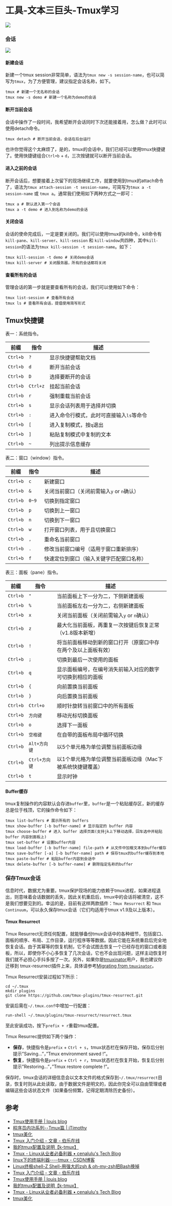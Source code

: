 # 工具-文本三巨头-Tmux学习

![](https://pic-mike.oss-cn-hongkong.aliyuncs.com/Blog/20190713023841.png)

### 会话

![](https://pic-mike.oss-cn-hongkong.aliyuncs.com/Blog/20190713023810.png)

#### 新建会话

新建一个tmux session非常简单，语法为`tmux new -s session-name`，也可以简写为`tmux`，为了方便管理，建议指定会话名称，如下。

```linux
tmux # 新建一个无名称的会话
tmux new -s demo # 新建一个名称为demo的会话
```

#### 断开当前会话

会话中操作了一段时间，我希望断开会话同时下次还能接着用，怎么做？此时可以使用detach命令。

```linux
tmux detach # 断开当前会话，会话在后台运行
```

也许你觉得这个太麻烦了，是的，tmux的会话中，我们已经可以使用tmux快捷键了。使用快捷键组合`Ctrl+b` + `d`，三次按键就可以断开当前会话。

#### 进入之前的会话

断开会话后，想要接着上次留下的现场继续工作，就要使用到tmux的attach命令了，语法为`tmux attach-session -t session-name`，可简写为`tmux a -t session-name` 或 `tmux a`。通常我们使用如下两种方式之一即可：

```linux
tmux a # 默认进入第一个会话
tmux a -t demo # 进入到名称为demo的会话
```

#### 关闭会话

会话的使命完成后，一定是要关闭的。我们可以使用tmux的kill命令，kill命令有`kill-pane`、`kill-server`、`kill-session` 和 `kill-window`共四种，其中`kill-session`的语法为`tmux kill-session -t session-name`。如下：

```linux
tmux kill-session -t demo # 关闭demo会话
tmux kill-server # 关闭服务器，所有的会话都将关闭
```

#### 查看所有的会话

管理会话的第一步就是要查看所有的会话，我们可以使用如下命令：

```linux
tmux list-session # 查看所有会话
tmux ls # 查看所有会话，提倡使用简写形式
```

## Tmux快捷键

表一：系统指令。

| 前缀 | 指令 | 描述 |
| --- | --- | --- |
| `Ctrl+b` | `?` | 显示快捷键帮助文档 |
| `Ctrl+b` | `d` | 断开当前会话 |
| `Ctrl+b` | `D` | 选择要断开的会话 |
| `Ctrl+b` | `Ctrl+z` | 挂起当前会话 |
| `Ctrl+b` | `r` | 强制重载当前会话 |
| `Ctrl+b` | `s` | 显示会话列表用于选择并切换 |
| `Ctrl+b` | `:` | 进入命令行模式，此时可直接输入`ls`等命令 |
| `Ctrl+b` | `[` | 进入复制模式，按`q`退出 |
| `Ctrl+b` | `]` | 粘贴复制模式中复制的文本 |
| `Ctrl+b` | `~` | 列出提示信息缓存 |

表二：窗口（window）指令。

| 前缀 | 指令 | 描述 |
| --- | --- | --- |
| `Ctrl+b` | `c` | 新建窗口 |
| `Ctrl+b` | `&` | 关闭当前窗口（关闭前需输入`y` or `n`确认） |
| `Ctrl+b` | `0~9` | 切换到指定窗口 |
| `Ctrl+b` | `p` | 切换到上一窗口 |
| `Ctrl+b` | `n` | 切换到下一窗口 |
| `Ctrl+b` | `w` | 打开窗口列表，用于且切换窗口 |
| `Ctrl+b` | `,` | 重命名当前窗口 |
| `Ctrl+b` | `.` | 修改当前窗口编号（适用于窗口重新排序） |
| `Ctrl+b` | `f` | 快速定位到窗口（输入关键字匹配窗口名称） |

表三：面板（pane）指令。

| 前缀 | 指令 | 描述 |
| --- | --- | --- |
| `Ctrl+b` | `"` | 当前面板上下一分为二，下侧新建面板 |
| `Ctrl+b` | `%` | 当前面板左右一分为二，右侧新建面板 |
| `Ctrl+b` | `x` | 关闭当前面板（关闭前需输入`y` or `n`确认） |
| `Ctrl+b` | `z` | 最大化当前面板，再重复一次按键后恢复正常（v1.8版本新增） |
| `Ctrl+b` | `!` | 将当前面板移动到新的窗口打开（原窗口中存在两个及以上面板有效） |
| `Ctrl+b` | `;` | 切换到最后一次使用的面板 |
| `Ctrl+b` | `q` | 显示面板编号，在编号消失前输入对应的数字可切换到相应的面板 |
| `Ctrl+b` | `{` | 向前置换当前面板 |
| `Ctrl+b` | `}` | 向后置换当前面板 |
| `Ctrl+b` | `Ctrl+o` | 顺时针旋转当前窗口中的所有面板 |
| `Ctrl+b` | `方向键` | 移动光标切换面板 |
| `Ctrl+b` | `o` | 选择下一面板 |
| `Ctrl+b` | `空格键` | 在自带的面板布局中循环切换 |
| `Ctrl+b` | `Alt+方向键` | 以5个单元格为单位调整当前面板边缘 |
| `Ctrl+b` | `Ctrl+方向键` | 以1个单元格为单位调整当前面板边缘（Mac下被系统快捷键覆盖） |
| `Ctrl+b` | `t` | 显示时钟 |


#### **Buffer缓存**

tmux复制操作的内容默认会存进`buffer`里，`buffer`是一个粘贴缓存区，新的缓存总是位于栈顶，它的操作命令如下：

```linux
tmux list-buffers # 展示所有的 buffers
tmux show-buffer [-b buffer-name] # 显示指定的 buffer 内容
tmux choose-buffer # 进入 buffer 选择页面(支持jk上下移动选择，回车选中并粘贴 buffer 内容到面板上)
tmux set-buffer # 设置buffer内容
tmux load-buffer [-b buffer-name] file-path # 从文件中加载文本到buffer缓存
tmux save-buffer [-a] [-b buffer-name] path # 保存tmux的buffer缓存到本地
tmux paste-buffer # 粘贴buffer内容到会话中
tmux delete-buffer [-b buffer-name] # 删除指定名称的buffer
```

### 保存Tmux会话

信息时代，数据尤为重要。tmux保护现场的能力依赖于tmux进程，如果进程退出，则意味着会话数据的丢失，因此关机重启后，tmux中的会话将被清空，这不是我们想要见到的。幸运的是，目前有这样两款插件：`Tmux Resurrect` 和 `Tmux Continuum`，可以永久保存tmux会话（它们均适用于tmux v1.9及以上版本）。

#### Tmux Resurrect

Tmux Resurrect无须任何配置，就能够备份tmux会话中的各种细节，包括窗口、面板的顺序、布局、工作目录，运行程序等等数据。因此它能在系统重启后完全地恢复会话。由于其幂等的恢复机制，它不会试图去恢复一个已经存在的窗口或者面板，所以，即使你不小心多恢复了几次会话，它也不会出现问题，这样主动恢复时我们就不必担心手抖多按了一次。另外，如果你是[tmuxinator](https://github.com/tmuxinator/tmuxinator)用户，我也建议你迁移到 tmux-resurrect插件上来，具体请参考[Migrating from `tmuxinator`](https://github.com/tmux-plugins/tmux-resurrect/blob/master/docs/migrating_from_tmuxinator.md#migrating-from-tmuxinator)。

Tmux Resurrect安装过程如下所示：
```linux
cd ~/.tmux
mkdir plugins
git clone https://github.com/tmux-plugins/tmux-resurrect.git
```

安装后需在`~/.tmux.conf`中增加一行配置：

```linux
run-shell ~/.tmux/plugins/tmux-resurrect/resurrect.tmux
```

至此安装成功，按下`prefix + r`重载tmux配置。

Tmux Resurrec提供如下两个操作：

*   **保存**，快捷指令是`prefix` + `Ctrl + s`，tmux状态栏在保存开始，保存后分别提示”Saving…”，”Tmux environment saved !”。
*   **恢复**，快捷指令是`prefix` + `Ctrl + r`，tmux状态栏在恢复开始，恢复后分别提示”Restoring…”，”Tmux restore complete !”。

保存时，tmux会话的详细信息会以文本文件的格式保存到`~/.tmux/resurrect`目录，恢复时则从此处读取，由于数据文件是明文的，因此你完全可以自由管理或者编辑这些会话状态文件（如果备份频繁，记得定期清除历史备份）。


## 参考

* [Tmux使用手册 | louis blog](http://louiszhai.github.io/2017/09/30/tmux/#Buffer%E7%BC%93%E5%AD%98)
* [程序员内功系列--Tmux篇 | iTimothy](https://xiaozhou.net/learn-the-command-line-tmux-2018-04-27.html)
* [tmux美化](https://github.com/gpakosz/.tmux)
* [Tmux 入门介绍 - 文章 - 伯乐在线](http://blog.jobbole.com/87278/)
* [我的tmux配置及说明【k-tmux】](http://www.wklken.me/posts/2015/08/06/linux-tmux.html)
* [Tmux - Linux从业者必备利器 • cenalulu's Tech Blog](http://cenalulu.github.io/linux/tmux/)
* [linux下的终端利器----tmux - CSDN博客](http://blog.csdn.net/gatieme/article/details/49301037)
* [Linux终极shell-Z Shell-用强大的zsh & oh-my-zsh把Bash换掉](http://www.linuxdiyf.com/linux/24777.html)
* [Tmux 入门介绍 - 文章 - 伯乐在线](http://blog.jobbole.com/87278/)
* [Tmux使用手册 | louis blog](http://louiszhai.github.io/2017/09/30/tmux/#Buffer%E7%BC%93%E5%AD%98)
* [我的tmux配置及说明【k-tmux】](http://www.wklken.me/posts/2015/08/06/linux-tmux.html)
* [Tmux - Linux从业者必备利器 • cenalulu's Tech Blog](http://cenalulu.github.io/linux/tmux/)
* [tmux美化](https://github.com/gpakosz/.tmux)
